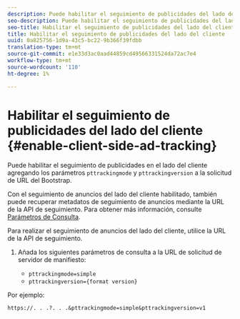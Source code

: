 ```yaml
---
description: Puede habilitar el seguimiento de publicidades del lado del cliente agregando los parámetros pttrackingmode y pttrackingversion a la solicitud de URL del Bootstrap.
seo-description: Puede habilitar el seguimiento de publicidades del lado del cliente agregando los parámetros pttrackingmode y pttrackingversion a la solicitud de URL del Bootstrap.
seo-title: Habilitar el seguimiento de publicidades del lado del cliente
title: Habilitar el seguimiento de publicidades del lado del cliente
uuid: 0a825756-1d9a-43c5-bc22-9b366f39fdbb
translation-type: tm+mt
source-git-commit: e1e33d3ac0aad44859cd49566331524da72ac7e4
workflow-type: tm+mt
source-wordcount: '110'
ht-degree: 1%

---
```



# Habilitar el seguimiento de publicidades del lado del cliente {#enable-client-side-ad-tracking}

Puede habilitar el seguimiento de publicidades en el lado del cliente agregando los parámetros `pttrackingmode` y `pttrackingversion` a la solicitud de URL del Bootstrap.

Con el seguimiento de anuncios del lado del cliente habilitado, también puede recuperar metadatos de seguimiento de anuncios mediante la URL de la API de seguimiento. Para obtener más información, consulte [Parámetros de Consulta](/help/primetime-ad-insertion/~old-msapi-topics/ms-at-effectiveness/notvsdk-csat-ms-interface.md).

Para realizar el seguimiento de anuncios del lado del cliente, utilice la URL de la API de seguimiento.

1. Añada los siguientes parámetros de consulta a la URL de solicitud de servidor de manifiesto:

   * `pttrackingmode=simple`
   * `pttrackingversion={format version}`

Por ejemplo:

```URL
https://. . .?. . .&pttrackingmode=simple&pttrackingversion=v1
```
